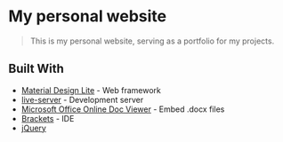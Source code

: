 # My personal website

> This is my personal website, serving as a portfolio for my projects. 

## Built With
- [Material Design Lite](https://getmdl.io/) - Web framework
- [live-server](https://www.npmjs.com/package/live-server) - Development server
- [Microsoft Office Online Doc Viewer](https://products.office.com/en-us/office-online/view-office-documents-online) - Embed .docx files
- [Brackets](http://brackets.io/) - IDE
- [jQuery](https://jquery.com/)
